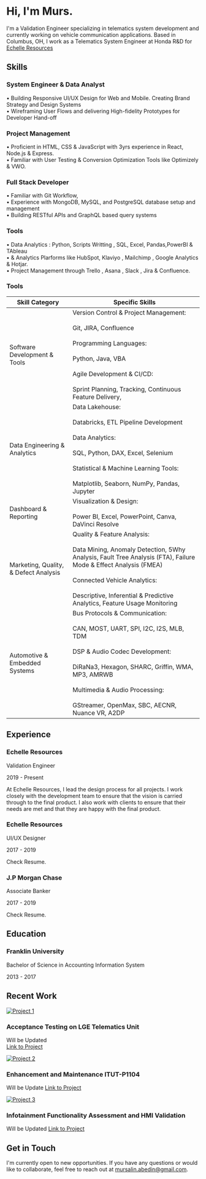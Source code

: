 
# Hi, I'm Murs.

I'm a Validation Engineer specializing in telematics system development and currently working on vehicle communication applications. Based in Columbus, OH, I work as a Telematics System Engineer at Honda R&D for [Echelle Resources](https://echelleresources.com/)

## Skills

### System Engineer & Data Analyst

• Building Responsive UI/UX Design for Web and Mobile. Creating Brand Strategy and Design Systems  
• Wireframing User Flows and delivering High-fidelity Prototypes for Developer Hand-off

### Project Management

• Proficient in HTML, CSS & JavaScript with 3yrs experience in React, Node.js & Express.  
• Familiar with User Testing & Conversion Optimization Tools like Optimizely & VWO.

### Full Stack Developer

• Familiar with Git Workflow,  
• Experience with MongoDB, MySQL, and PostgreSQL database setup and management  
• Building RESTful APIs and GraphQL based query systems

### Tools

• Data Analytics : Python, Scripts Writting , SQL, Excel, Pandas,PowerBI & TAbleau  
• & Analytics Plarforms like HubSpot, Klaviyo , Mailchimp , Google Analytics & Hotjar.  
• Project Management through Trello , Asana , Slack , Jira & Confluence.

### Tools

| Skill Category | Specific Skills |
| --- | --- |
| Software Development & Tools | Version Control & Project Management:<br><br>Git, JIRA, Confluence<br><br>Programming Languages:<br><br>Python, Java, VBA<br><br>Agile Development & CI/CD:<br><br>Sprint Planning, Tracking, Continuous Feature Delivery,|
| Data Engineering & Analytics | Data Lakehouse:<br><br>Databricks, ETL Pipeline Development<br><br>Data Analytics:<br><br>SQL, Python, DAX, Excel, Selenium<br><br>Statistical & Machine Learning Tools:<br><br>Matplotlib, Seaborn, NumPy, Pandas, Jupyter |
| Dashboard & Reporting | Visualization & Design:<br><br>Power BI, Excel, PowerPoint, Canva, DaVinci Resolve |
| Marketing, Quality, & Defect Analysis | Quality & Feature Analysis:<br><br>Data Mining, Anomaly Detection, 5Why Analysis, Fault Tree Analysis (FTA), Failure Mode & Effect Analysis (FMEA)<br><br>Connected Vehicle Analytics:<br><br>Descriptive, Inferential & Predictive Analytics, Feature Usage Monitoring |
| Automotive & Embedded Systems | Bus Protocols & Communication:<br><br>CAN, MOST, UART, SPI, I2C, I2S, MLB, TDM<br><br>DSP & Audio Codec Development:<br><br>DiRaNa3, Hexagon, SHARC, Griffin, WMA, MP3, AMRWB<br><br>Multimedia & Audio Processing:<br><br>GStreamer, OpenMax, SBC, AECNR, Nuance VR, A2DP |



## Experience

### Echelle Resources

Validation Engineer

2019 - Present

At Echelle Resources, I lead the design process for all projects. I work closely with the development team to ensure that the vision is carried through to the final product. I also work with clients to ensure that their needs are met and that they are happy with the final product.

### Echelle Resources

UI/UX Designer

2017 - 2019

Check Resume.

### J.P Morgan Chase

Associate Banker

2017 - 2019

Check Resume.

## Education

### Franklin University

Bachelor of Science in Accounting Information System

2013 - 2017

## Recent Work

[![Project 1](https://plus.unsplash.com/premium_photo-1685086785054-d047cdc0e525?q=80&w=2664&auto=format&fit=crop&ixlib=rb-4.0.3&ixid=M3wxMjA3fDB8MHxwaG90by1wYWdlfHx8fGVufDB8fHx8fA%3D%3D)](/link-to-project)

### Acceptance Testing on LGE Telematics Unit

Will be Updated  
[Link to Project](/link-to-project)

[![Project 2](https://plus.unsplash.com/premium_photo-1685086785077-ff65bf749544?q=80&w=2664&auto=format&fit=crop&ixlib=rb-4.0.3&ixid=M3wxMjA3fDB8MHxwaG90by1wYWdlfHx8fGVufDB8fHx8fA%3D%3D)](/link-to-project)

### Enhancement and Maintenance ITUT-P1104

Will be Update 
[Link to Project](/link-to-project)

[![Project 3](https://images.unsplash.com/photo-1618861859575-b6e43d10922a?q=80&w=2664&auto=format&fit=crop&ixlib=rb-4.0.3&ixid=M3wxMjA3fDB8MHxwaG90by1wYWdlfHx8fGVufDB8fHx8fA%3D%3D)](/link-to-project)

### Infotainment Functionality Assessment and HMI Validation

Will be Updated 
[Link to Project](/link-to-project)

## Get in Touch

I'm currently open to new opportunities. If you have any questions or would like to collaborate, feel free to reach out at [mursalin.abedin@gmail.com](mailto:mursalin.abedin@gmail.com).
